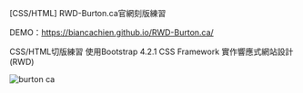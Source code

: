 [CSS/HTML] RWD-Burton.ca官網刻版練習

DEMO：https://biancachien.github.io/RWD-Burton.ca/

CSS/HTML切版練習
使用Bootstrap 4.2.1 CSS Framework
實作響應式網站設計(RWD)

![burton ca](https://user-images.githubusercontent.com/74940789/115149703-e6f12000-a097-11eb-9a28-7f4c3d6b4712.png)

